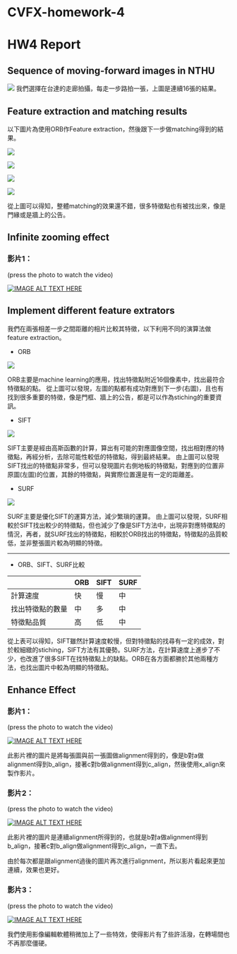 # CVFX-homework-4
# HW4 Report
## Sequence of moving-forward images in NTHU
![](https://i.imgur.com/gYK0hRD.jpg)
我們選擇在台達的走廊拍攝，每走一步路拍一張，上圖是連續16張的結果。
## Feature extraction and matching results

以下圖片為使用ORB作Feature extraction，然後跟下一步做matching得到的結果。

![](https://i.imgur.com/UJyHlkW.jpg)

![](https://i.imgur.com/lQKpDgP.jpg)

![](https://i.imgur.com/DIEDkO1.jpg)

![](https://i.imgur.com/AYsms18.jpg)

從上圖可以得知，整體matching的效果還不錯，很多特徵點也有被找出來，像是門緣或是牆上的公告。
 

## Infinite zooming effect
### 影片1：
(press the photo to watch the video)

[![IMAGE ALT TEXT HERE](https://img.youtube.com/vi/H0YqZx-YQgc/0.jpg)](https://www.youtube.com/watch?v=H0YqZx-YQgc)

## Implement different feature extrators
我們在兩張相差一步之間距離的相片比較其特徵，以下利用不同的演算法做feature extraction。

* ORB

![](https://i.imgur.com/3IFIjOC.jpg)

ORB主要是machine learning的應用，找出特徵點附近16個像素中，找出最符合特徵點的點。
從上圖可以發現，左圖的點都有成功對應到下一步(右圖)，且也有找到很多重要的特徵，像是門框、牆上的公告，都是可以作為stiching的重要資訊。

* SIFT

![](https://i.imgur.com/tEuzDyW.jpg)

SIFT主要是經由高斯函數的計算，算出有可能的對應圖像空間，找出相對應的特徵點，再經分析，去除可能性較低的特徵點，得到最終結果。
由上圖可以發現SIFT找出的特徵點非常多，但可以發現圖片右側地板的特徵點，對應到的位置非原圖(左圖)的位置，其餘的特徵點，與實際位置還是有一定的距離差。

* SURF

![](https://i.imgur.com/F7cnTQq.jpg)


SURF主要是優化SIFT的運算方法，減少繁瑣的運算。
由上圖可以發現，SURF相較於SIFT找出較少的特徵點，但也減少了像是SIFT方法中，出現非對應特徵點的情況，再者，就SURF找出的特徵點，相較於ORB找出的特徵點，特徵點的品質較低，並非整張圖片較為明顯的特徵。

------------------------------------------------

* ORB、SIFT、SURF比較


|              | ORB      | SIFT     |SURF   |
| --------     | -------- | -------- |-------|
|計算速度       | 快        | 慢        |中     |
|找出特徵點的數量 |中        |多         |中     |
|特徵點品質      |高        |低         |中     |

從上表可以得知，SIFT雖然計算速度較慢，但對特徵點的找尋有一定的成效，對於較細緻的stiching，SIFT方法有其優勢。SURF方法，在計算速度上進步了不少，也改進了很多SIFT在找特徵點上的缺點。ORB在各方面都勝於其他兩種方法，也找出圖片中較為明顯的特徵點。

## Enhance Effect
### 影片1：
(press the photo to watch the video)

[![IMAGE ALT TEXT HERE](https://img.youtube.com/vi/S4SaFe-VeBI/0.jpg)](https://www.youtube.com/watch?v=S4SaFe-VeBI)

此影片裡的圖片是將每張圖與前一張圖做alignment得到的，像是b對a做alignment得到b_align，接著c對b做alignment得到c_align，然後使用x_align來製作影片。

### 影片2：
(press the photo to watch the video)

[![IMAGE ALT TEXT HERE](https://img.youtube.com/vi/hUmGMsKa6cI/0.jpg)](https://www.youtube.com/watch?v=hUmGMsKa6cI)

此影片裡的圖片是連續alignment所得到的，也就是b對a做alignment得到b_align，接著c對b_align做alignment得到c_align，一直下去。

由於每次都是跟alignment過後的圖片再次進行alignment，所以影片看起來更加連續，效果也更好。

### 影片3：
(press the photo to watch the video)

[![IMAGE ALT TEXT HERE](https://img.youtube.com/vi/4DLzLTrXbnw/0.jpg)](https://www.youtube.com/watch?v=4DLzLTrXbnw)

我們使用影像編輯軟體稍微加上了一些特效，使得影片有了些許活潑，在轉場間也不再那麼僵硬。
